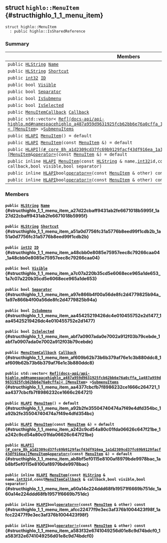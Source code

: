 ## struct `highlo::MenuItem` {#structhighlo_1_1_menu_item}

```
struct highlo::MenuItem
  : public highlo::IsSharedReference
```

### Summary

 Members                        | Descriptions                                
--------------------------------|---------------------------------------------
`public `[`HLString`](docs-api/api-highlo.md#namespacehighlo_aae9b5b2474b992680f5555779f4bd538_1aae9b5b2474b992680f5555779f4bd538)` `[`Name`](#structhighlo_1_1_menu_item_a27d22cbaff9431ab2fe6671018b5995f_1a27d22cbaff9431ab2fe6671018b5995f) | 
`public `[`HLString`](docs-api/api-highlo.md#namespacehighlo_aae9b5b2474b992680f5555779f4bd538_1aae9b5b2474b992680f5555779f4bd538)` `[`Shortcut`](#structhighlo_1_1_menu_item_a51a0d7756fc31a5776b8eed99f1cdb2b_1a51a0d7756fc31a5776b8eed99f1cdb2b) | 
`public `[`int32`](#_base_types_8h_a43d43196463bde49cb067f5c20ab8481_1a43d43196463bde49cb067f5c20ab8481)` `[`ID`](#structhighlo_1_1_menu_item_a48cbb0e8085e75957eec8c79266caa04_1a48cbb0e8085e75957eec8c79266caa04) | 
`public bool `[`Visible`](#structhighlo_1_1_menu_item_a7c07a220b35cd5e6068ece965a1de653_1a7c07a220b35cd5e6068ece965a1de653) | 
`public bool `[`Separator`](#structhighlo_1_1_menu_item_a97e866b4f00a56de8fc2d4779825b94a_1a97e866b4f00a56de8fc2d4779825b94a) | 
`public bool `[`IsSubmenu`](#structhighlo_1_1_menu_item_aa45425219426dc4e010455752e2d1477_1aa45425219426dc4e010455752e2d1477) | 
`public bool `[`IsSelected`](#structhighlo_1_1_menu_item_abf7a0907ada0e7002a912f03b79cebde_1abf7a0907ada0e7002a912f03b79cebde) | 
`public `[`MenuItemCallback`](docs-api/api-highlo.md#namespacehighlo_a9281d709bf5dbf230c9ec7fdc5c43ef3_1a9281d709bf5dbf230c9ec7fdc5c43ef3)` `[`Callback`](#structhighlo_1_1_menu_item_af609b62b73b6b379af76e1c3b880ddc8_1af609b62b73b6b379af76e1c3b880ddc8) | 
`public std::vector< `[`Ref](docs-api/api-highlo.md#namespacehighlo_a487a959d9631925fcb62bb6e76a0cffa_1a487a959d9631925fcb62bb6e76a0cffa)< [MenuItem`](#structhighlo_1_1_menu_item)` > > `[`SubmenuItems`](#structhighlo_1_1_menu_item_aa4377cbcfb7f8986232ce1666c264721_1aa4377cbcfb7f8986232ce1666c264721) | 
`public `[`HLAPI`](#_core_8h_a1d2309cd37fc69b9129facf43df916ea_1a1d2309cd37fc69b9129facf43df916ea)` `[`MenuItem`](#structhighlo_1_1_menu_item_a92b2fe35504740474a7f49e4dfd354bc_1a92b2fe35504740474a7f49e4dfd354bc)`() = default` | 
`public `[`HLAPI`](#_core_8h_a1d2309cd37fc69b9129facf43df916ea_1a1d2309cd37fc69b9129facf43df916ea)` `[`MenuItem`](#structhighlo_1_1_menu_item_a242c9cd54a80c01fda06626c647f21be_1a242c9cd54a80c01fda06626c647f21be)`(const `[`MenuItem`](#structhighlo_1_1_menu_item)` &) = default` | 
`public `[`HLAPI](#_core_8h_a1d2309cd37fc69b9129facf43df916ea_1a1d2309cd37fc69b9129facf43df916ea)[MenuItem`](#structhighlo_1_1_menu_item)` & `[`operator=`](#structhighlo_1_1_menu_item_ab8bf5ef0115e8100af8979bde9978bac_1ab8bf5ef0115e8100af8979bde9978bac)`(const `[`MenuItem`](#structhighlo_1_1_menu_item)` &) = default` | 
`public inline `[`HLAPI`](#_core_8h_a1d2309cd37fc69b9129facf43df916ea_1a1d2309cd37fc69b9129facf43df916ea)` `[`MenuItem`](#structhighlo_1_1_menu_item_a60a14e224ddd68fb19571f6669b751dc_1a60a14e224ddd68fb19571f6669b751dc)`(const `[`HLString`](docs-api/api-highlo.md#namespacehighlo_aae9b5b2474b992680f5555779f4bd538_1aae9b5b2474b992680f5555779f4bd538)` & name,`[`int32`](#_base_types_8h_a43d43196463bde49cb067f5c20ab8481_1a43d43196463bde49cb067f5c20ab8481)` id,const `[`MenuItemCallback`](docs-api/api-highlo.md#namespacehighlo_a9281d709bf5dbf230c9ec7fdc5c43ef3_1a9281d709bf5dbf230c9ec7fdc5c43ef3)` & callback,bool visible,bool separator)` | 
`public inline `[`HLAPI`](#_core_8h_a1d2309cd37fc69b9129facf43df916ea_1a1d2309cd37fc69b9129facf43df916ea)` bool `[`operator==`](#structhighlo_1_1_menu_item_afcc22477f9e3ec3af376b1004423f98f_1afcc22477f9e3ec3af376b1004423f98f)`(const `[`MenuItem`](#structhighlo_1_1_menu_item)` & other) const` | 
`public inline `[`HLAPI`](#_core_8h_a1d2309cd37fc69b9129facf43df916ea_1a1d2309cd37fc69b9129facf43df916ea)` bool `[`operator!=`](#structhighlo_1_1_menu_item_a583f32e6741049256d01e8c9d74bdcf0_1a583f32e6741049256d01e8c9d74bdcf0)`(const `[`MenuItem`](#structhighlo_1_1_menu_item)` & other) const` | 

### Members

#### `public `[`HLString`](docs-api/api-highlo.md#namespacehighlo_aae9b5b2474b992680f5555779f4bd538_1aae9b5b2474b992680f5555779f4bd538)` `[`Name`](#structhighlo_1_1_menu_item_a27d22cbaff9431ab2fe6671018b5995f_1a27d22cbaff9431ab2fe6671018b5995f) {#structhighlo_1_1_menu_item_a27d22cbaff9431ab2fe6671018b5995f_1a27d22cbaff9431ab2fe6671018b5995f}

#### `public `[`HLString`](docs-api/api-highlo.md#namespacehighlo_aae9b5b2474b992680f5555779f4bd538_1aae9b5b2474b992680f5555779f4bd538)` `[`Shortcut`](#structhighlo_1_1_menu_item_a51a0d7756fc31a5776b8eed99f1cdb2b_1a51a0d7756fc31a5776b8eed99f1cdb2b) {#structhighlo_1_1_menu_item_a51a0d7756fc31a5776b8eed99f1cdb2b_1a51a0d7756fc31a5776b8eed99f1cdb2b}

#### `public `[`int32`](#_base_types_8h_a43d43196463bde49cb067f5c20ab8481_1a43d43196463bde49cb067f5c20ab8481)` `[`ID`](#structhighlo_1_1_menu_item_a48cbb0e8085e75957eec8c79266caa04_1a48cbb0e8085e75957eec8c79266caa04) {#structhighlo_1_1_menu_item_a48cbb0e8085e75957eec8c79266caa04_1a48cbb0e8085e75957eec8c79266caa04}

#### `public bool `[`Visible`](#structhighlo_1_1_menu_item_a7c07a220b35cd5e6068ece965a1de653_1a7c07a220b35cd5e6068ece965a1de653) {#structhighlo_1_1_menu_item_a7c07a220b35cd5e6068ece965a1de653_1a7c07a220b35cd5e6068ece965a1de653}

#### `public bool `[`Separator`](#structhighlo_1_1_menu_item_a97e866b4f00a56de8fc2d4779825b94a_1a97e866b4f00a56de8fc2d4779825b94a) {#structhighlo_1_1_menu_item_a97e866b4f00a56de8fc2d4779825b94a_1a97e866b4f00a56de8fc2d4779825b94a}

#### `public bool `[`IsSubmenu`](#structhighlo_1_1_menu_item_aa45425219426dc4e010455752e2d1477_1aa45425219426dc4e010455752e2d1477) {#structhighlo_1_1_menu_item_aa45425219426dc4e010455752e2d1477_1aa45425219426dc4e010455752e2d1477}

#### `public bool `[`IsSelected`](#structhighlo_1_1_menu_item_abf7a0907ada0e7002a912f03b79cebde_1abf7a0907ada0e7002a912f03b79cebde) {#structhighlo_1_1_menu_item_abf7a0907ada0e7002a912f03b79cebde_1abf7a0907ada0e7002a912f03b79cebde}

#### `public `[`MenuItemCallback`](docs-api/api-highlo.md#namespacehighlo_a9281d709bf5dbf230c9ec7fdc5c43ef3_1a9281d709bf5dbf230c9ec7fdc5c43ef3)` `[`Callback`](#structhighlo_1_1_menu_item_af609b62b73b6b379af76e1c3b880ddc8_1af609b62b73b6b379af76e1c3b880ddc8) {#structhighlo_1_1_menu_item_af609b62b73b6b379af76e1c3b880ddc8_1af609b62b73b6b379af76e1c3b880ddc8}

#### `public std::vector< `[`Ref](docs-api/api-highlo.md#namespacehighlo_a487a959d9631925fcb62bb6e76a0cffa_1a487a959d9631925fcb62bb6e76a0cffa)< [MenuItem`](#structhighlo_1_1_menu_item)` > > `[`SubmenuItems`](#structhighlo_1_1_menu_item_aa4377cbcfb7f8986232ce1666c264721_1aa4377cbcfb7f8986232ce1666c264721) {#structhighlo_1_1_menu_item_aa4377cbcfb7f8986232ce1666c264721_1aa4377cbcfb7f8986232ce1666c264721}

#### `public `[`HLAPI`](#_core_8h_a1d2309cd37fc69b9129facf43df916ea_1a1d2309cd37fc69b9129facf43df916ea)` `[`MenuItem`](#structhighlo_1_1_menu_item_a92b2fe35504740474a7f49e4dfd354bc_1a92b2fe35504740474a7f49e4dfd354bc)`() = default` {#structhighlo_1_1_menu_item_a92b2fe35504740474a7f49e4dfd354bc_1a92b2fe35504740474a7f49e4dfd354bc}

#### `public `[`HLAPI`](#_core_8h_a1d2309cd37fc69b9129facf43df916ea_1a1d2309cd37fc69b9129facf43df916ea)` `[`MenuItem`](#structhighlo_1_1_menu_item_a242c9cd54a80c01fda06626c647f21be_1a242c9cd54a80c01fda06626c647f21be)`(const `[`MenuItem`](#structhighlo_1_1_menu_item)` &) = default` {#structhighlo_1_1_menu_item_a242c9cd54a80c01fda06626c647f21be_1a242c9cd54a80c01fda06626c647f21be}

#### `public `[`HLAPI](#_core_8h_a1d2309cd37fc69b9129facf43df916ea_1a1d2309cd37fc69b9129facf43df916ea)[MenuItem`](#structhighlo_1_1_menu_item)` & `[`operator=`](#structhighlo_1_1_menu_item_ab8bf5ef0115e8100af8979bde9978bac_1ab8bf5ef0115e8100af8979bde9978bac)`(const `[`MenuItem`](#structhighlo_1_1_menu_item)` &) = default` {#structhighlo_1_1_menu_item_ab8bf5ef0115e8100af8979bde9978bac_1ab8bf5ef0115e8100af8979bde9978bac}

#### `public inline `[`HLAPI`](#_core_8h_a1d2309cd37fc69b9129facf43df916ea_1a1d2309cd37fc69b9129facf43df916ea)` `[`MenuItem`](#structhighlo_1_1_menu_item_a60a14e224ddd68fb19571f6669b751dc_1a60a14e224ddd68fb19571f6669b751dc)`(const `[`HLString`](docs-api/api-highlo.md#namespacehighlo_aae9b5b2474b992680f5555779f4bd538_1aae9b5b2474b992680f5555779f4bd538)` & name,`[`int32`](#_base_types_8h_a43d43196463bde49cb067f5c20ab8481_1a43d43196463bde49cb067f5c20ab8481)` id,const `[`MenuItemCallback`](docs-api/api-highlo.md#namespacehighlo_a9281d709bf5dbf230c9ec7fdc5c43ef3_1a9281d709bf5dbf230c9ec7fdc5c43ef3)` & callback,bool visible,bool separator)` {#structhighlo_1_1_menu_item_a60a14e224ddd68fb19571f6669b751dc_1a60a14e224ddd68fb19571f6669b751dc}

#### `public inline `[`HLAPI`](#_core_8h_a1d2309cd37fc69b9129facf43df916ea_1a1d2309cd37fc69b9129facf43df916ea)` bool `[`operator==`](#structhighlo_1_1_menu_item_afcc22477f9e3ec3af376b1004423f98f_1afcc22477f9e3ec3af376b1004423f98f)`(const `[`MenuItem`](#structhighlo_1_1_menu_item)` & other) const` {#structhighlo_1_1_menu_item_afcc22477f9e3ec3af376b1004423f98f_1afcc22477f9e3ec3af376b1004423f98f}

#### `public inline `[`HLAPI`](#_core_8h_a1d2309cd37fc69b9129facf43df916ea_1a1d2309cd37fc69b9129facf43df916ea)` bool `[`operator!=`](#structhighlo_1_1_menu_item_a583f32e6741049256d01e8c9d74bdcf0_1a583f32e6741049256d01e8c9d74bdcf0)`(const `[`MenuItem`](#structhighlo_1_1_menu_item)` & other) const` {#structhighlo_1_1_menu_item_a583f32e6741049256d01e8c9d74bdcf0_1a583f32e6741049256d01e8c9d74bdcf0}

